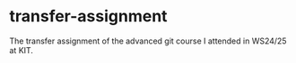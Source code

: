 # transfer-assignment

The transfer assignment of the advanced git course I attended in WS24/25 at KIT. 